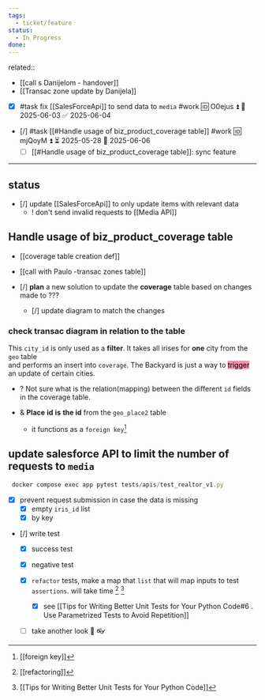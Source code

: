 ```yaml
---
tags:
  - ticket/feature
status:
  - In Progress
done:
---
```


related:: 
- [[call s Danijelom - handover]]
- [[Transac zone update by Danijela]]

- [x] #task fix [[SalesForceApi]] to send data to `media` #work 🆔 O0ejus ⏫ 📅 2025-06-03 ✅ 2025-06-04
- [/] #task [[#Handle usage of biz_product_coverage table]] #work 🆔 mjQoyM ⏫ ⏳ 2025-05-28 📅 2025-06-06
	- [ ] [[#Handle usage of biz_product_coverage table]]: sync feature
___
## status

- [/] update [[SalesForceApi]] to only update items with relevant data
	- ! don't send invalid requests to [[Media API]]

## Handle usage of biz_product_coverage table

- [[coverage table creation def]]
- [[call with Paulo -transac zones table]]

- [/] **plan** a new solution to update the **coverage** table based on changes made to ???
	- [/] update diagram to match the changes

### **check** transac diagram in relation to the table

This `city_id` is only used as a **filter**. It takes all irises for **one** city from the `geo` table  
 and performs an insert into `coverage`. The Backyard is just a way to <mark style="background: #FF5582A6;">trigger</mark> an update of  certain cities.

- ? Not sure what is the relation(mapping) between the different `id` fields in the coverage table.

- & **Place** **id** **is** **the id** from the `geo_place2` table
	- it functions as a `foreign key`[^1]

## update salesforce API to limit the number of requests to `media`

```js
 docker compose exec app pytest tests/apis/test_realtor_v1.py
```

- [x]  prevent request submission in case the data is missing
	- [x] empty `iris_id` list
	- [x] by key
- [/] write test
	- [x] success test
	- [x] negative test 
	- [x] `refactor` tests, make a map that `list` that will map inputs to test `assertions`. will take time [^2]  [^3]
		- [x] see [[Tips for Writing Better Unit Tests for Your Python Code#6 . Use Parametrized Tests to Avoid Repetition]]
	- [ ] take another look 👀 👓


[^1]: [[foreign key]]
[^2]: [[refactoring]]
[^3]: [[Tips for Writing Better Unit Tests for Your Python Code]]